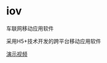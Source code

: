 # iov
车联网移动应用软件

采用H5+技术开发的跨平台移动应用软件


[演示视频][1]


  [1]: http://v.youku.com/v_show/id_XMzQwNTEzNzk0NA==.html?spm=a2h3j.8428770.3416059.1
